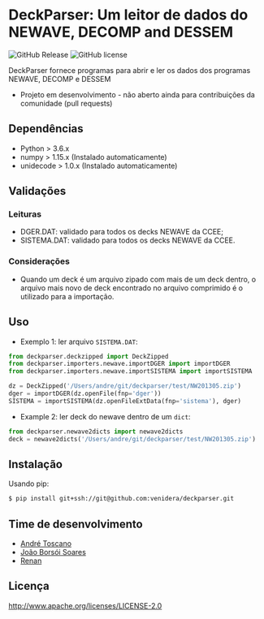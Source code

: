DeckParser: Um leitor de dados do NEWAVE, DECOMP and DESSEM
=============================================

![GitHub Release](https://img.shields.io/badge/release-v0.0.1-blue.svg)
![GitHub license](https://img.shields.io/badge/license-Apachev2-yellow.svg)

DeckParser fornece programas para abrir e ler os dados dos programas NEWAVE, DECOMP e DESSEM

* Projeto em desenvolvimento - não aberto ainda para contribuições da comunidade (pull requests)

## Dependências

* Python > 3.6.x
* numpy > 1.15.x (Instalado automaticamente)
* unidecode > 1.0.x (Instalado automaticamente)

## Validações

### Leituras

* DGER.DAT: validado para todos os decks NEWAVE da CCEE;
* SISTEMA.DAT: validado para todos os decks NEWAVE da CCEE.

### Considerações

* Quando um deck é um arquivo zipado com mais de um deck dentro, o arquivo mais novo de deck encontrado no arquivo comprimido é o utilizado para a importação.

## Uso

* Exemplo 1: ler arquivo `SISTEMA.DAT`:

```python
from deckparser.deckzipped import DeckZipped
from deckparser.importers.newave.importDGER import importDGER
from deckparser.importers.newave.importSISTEMA import importSISTEMA

dz = DeckZipped('/Users/andre/git/deckparser/test/NW201305.zip')
dger = importDGER(dz.openFile(fnp='dger'))
SISTEMA = importSISTEMA(dz.openFileExtData(fnp='sistema'), dger)
```

* Example 2: ler deck do newave dentro de um `dict`:

```python
from deckparser.newave2dicts import newave2dicts
deck = newave2dicts('/Users/andre/git/deckparser/test/NW201305.zip')
```

## Instalação

Usando pip:

```bash
$ pip install git+ssh://git@github.com:venidera/deckparser.git
```

## Time de desenvolvimento

* [André Toscano](https://github.com/aemitos)
* [João Borsói Soares](https://github.com/joaoborsoi)
* [Renan]()

## Licença

http://www.apache.org/licenses/LICENSE-2.0
